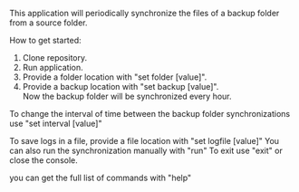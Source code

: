 This application will periodically synchronize the files of a backup folder from a source folder.

How to get started:

1. Clone repository.  
2. Run application.  
3. Provide a folder location with "set folder [value]".  
4. Provide a backup location with "set backup [value]".  
Now the backup folder will be synchronized every hour.  

To change the interval of time between the backup folder synchronizations use "set interval [value]"

To save logs in a file, provide a file location with "set logfile [value]"
You can also run the synchronization manually with "run"
To exit use "exit" or close the console.

you can get the full list of commands with "help"
